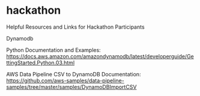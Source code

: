 # hackathon
Helpful Resources and Links for Hackathon Participants


Dynamodb

Python Documentation and Examples:
https://docs.aws.amazon.com/amazondynamodb/latest/developerguide/GettingStarted.Python.03.html

AWS Data Pipeline CSV to DynamoDB Documentation:
https://github.com/aws-samples/data-pipeline-samples/tree/master/samples/DynamoDBImportCSV
